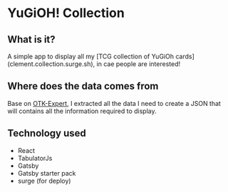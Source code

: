 # YuGiOH! Collection
## What is it?
A simple app to display all my [TCG collection of YuGiOh cards] (clement.collection.surge.sh), in cae people are interested!

## Where does the data comes from
Base on [OTK-Expert](http://www.otk-expert.fr/), I extracted all the data I need to create a JSON that will contains all the information required to display.

## Technology used
* React
* TabulatorJs
* Gatsby
* Gatsby starter pack
* surge (for deploy)
